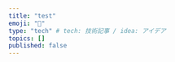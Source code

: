 ```yaml
---
title: "test"
emoji: "🎃"
type: "tech" # tech: 技術記事 / idea: アイデア
topics: []
published: false
---
```

